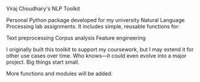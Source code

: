 Viraj Choudhary's NLP Toolkit

Personal Python package developed for my university Natural Language Processing lab assignments.
It includes simple, reusable functions for:

Text preprocessing
Corpus analysis
Feature engineering

I originally built this toolkit to support my coursework, but I may extend it for other use cases over time. Who knows—it could even evolve into a major project. Big things start small.

More functions and modules will be added.